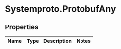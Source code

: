 # Systemproto.ProtobufAny

## Properties
Name | Type | Description | Notes
------------ | ------------- | ------------- | -------------

